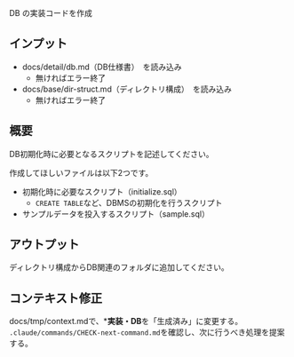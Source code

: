 DB の実装コードを作成

## インプット
- docs/detail/db.md（DB仕様書）　を読み込み
    - 無ければエラー終了
- docs/base/dir-struct.md（ディレクトリ構成）　を読み込み
    - 無ければエラー終了

## 概要
DB初期化時に必要となるスクリプトを記述してください。

作成してほしいファイルは以下2つです。
- 初期化時に必要なスクリプト（initialize.sql）
    - `CREATE TABLE`など、DBMSの初期化を行うスクリプト
- サンプルデータを投入するスクリプト（sample.sql）

## アウトプット
ディレクトリ構成からDB関連のフォルダに追加してください。


## コンテキスト修正
docs/tmp/context.mdで、***実装・DB**を「生成済み」に変更する。
`.claude/commands/CHECK-next-command.md`を確認し、次に行うべき処理を提案する。
